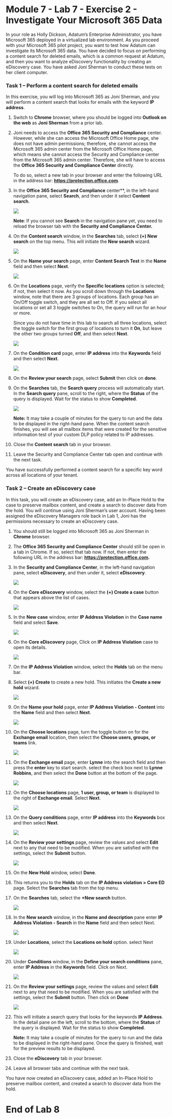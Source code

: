 # Module 7 - Lab 7 - Exercise 2 - Investigate Your Microsoft 365 Data

In your role as Holly Dickson, Adatum’s Enterprise Administrator, you have Microsoft 365 deployed in a virtualized lab environment. As you proceed with your Microsoft 365 pilot project, you want to test how Adatum can investigate its Microsoft 365 data. You have decided to focus on performing a content search for deleted emails, which is a common request at Adatum, and then you want to analyze eDiscovery functionality by creating an eDiscovery case. You have asked Joni Sherman to conduct these tests on her client computer.

### Task 1 – Perform a content search for deleted emails

In this exercise, you will log into Microsoft 365 as Joni Sherman, and you will perform a content search that looks for emails with the keyword **IP address**.

1. Switch to **Chrome** browser, where you should be logged into **Outlook on the web** as **Joni Sherman** from a prior lab. 

2. Joni needs to access the **Office 365 Security and Compliance** center. However, while she can access the Microsoft Office Home page, she does not have admin permissions; therefore, she cannot access the Microsoft 365 admin center from the Microsoft Office Home page, which means she cannot access the Security and Compliance center from the Microsoft 365 admin center. Therefore, she will have to access the **Office 365 Security and Compliance Center** directly. <br/>

    To do so, select a new tab in your browser and enter the following URL in the address bar: **https://protection.office.com**.

3. In the **Office 365 Security and Compliance** center**, in the left-hand navigation pane, select **Search**, and then under it select **Content search**.  <br/>

	![](images/m3d1.png)

    ‎**Note**: If you cannot see **Search** in the navigation pane yet, you need to reload the browser tab with the **Security and Compliance Center.**

4. On the **Content search** window, in the **Searches** tab, select **(+) New search** on the top menu. This will initiate the **New search** wizard.

	![](images/m3d2.png)

5. On the **Name your search** page, enter **Content Search Test** in the **Name** field and then select **Next**.

	![](images/m3d3.png)

6. On the **Locations** page, verify the **Specific locations** option is selected; if not, then select it now. As you scroll down through the **Locations** window, note that there are 3 groups of locations. Each group has an On/Off toggle switch, and they are all set to Off. If you select all locations or set all 3 toggle switches to On, the query will run for an hour or more. <br/>

    Since you do not have time in this lab to search all three locations, select the toggle switch for the first group of locations to turn it **On**, but leave the other two groups turned **Off**, and then select **Next**.

	![](images/m3d4.png)

7. On the **Condition card** page, enter **IP address** into the **Keywords** field and then select **Next**.

	![](images/m3d5.png)

8. On the **Review your search** page, select **Submit** then click on **done**.

9. On the **Searches** tab, the **Search query** process will automatically start. In the **Search query** pane, scroll to the right, where the **Status** of the query is displayed. Wait for the status to show **Completed**. <br/>

	![](images/m3d6.png)

    **Note:** It may take a couple of minutes for the query to run and the data to be displayed in the right-hand pane. When the content search finishes, you will see all mailbox items that were created for the sensitive information test of your custom DLP policy related to IP addresses. 

9. Close the **Content search** tab in your browser.

10. Leave the Security and Compliance Center tab open and continue with the next task.

You have successfully performed a content search for a specific key word across all locations of your tenant.
 

### Task 2 – Create an eDiscovery case

In this task, you will create an eDiscovery case, add an In-Place Hold to the case to preserve mailbox content, and create a search to discover data from the hold. You will continue using Joni Sherman’s user account. Having been assigned the eDiscovery Managers role back in Lab 1, Joni has the permissions necessary to create an eDiscovery case.

1. You should still be logged into Microsoft 365 as Joni Sherman in **Chrome** browser. 

2. The **Office 365 Security and Compliance Center** should still be open in a tab in Chrome. If so, select that tab now. If not, then enter the following URL in the address bar: **https://protection.office.com.** 

3. In the **Security and Compliance Center**, in the left-hand navigation pane, select **eDiscovery**, and then under it, select **eDiscovery**.

	![](images/m3d7.png)

4. On the **Core eDiscovery** window, select the **(+) Create a case** button that appears above the list of cases.

	![](images/m3d8.png)

5. In the **New case** window, enter **IP Address Violation** in the **Case name** field and select **Save**.

	![](images/m3d9.png)

6. On the **Core eDiscovery** page, Click on **IP Address Violation** case to open its details.

	![](images/m3d10.png)

7. On the **IP Address Violation** window, select the **Holds** tab on the menu bar.

8. Select **(+) Create** to create a new hold. This initiates the **Create a new hold** wizard.

	![](images/m3d11.png)

9. On the **Name your hold** page, enter **IP Address Violation - Content** into the **Name** field and then select **Next**.

	![](images/m3d12.png)

10. On the **Choose locations** page, turn the toggle button on for the **Exchange email** location, then select the **Choose users, groups, or teams** link.

	![](images/m3d13.png)

12. On the **Exchange email** page, enter **Lynne** into the search field and then press the **enter** key to start search. select the check box next to **Lynne Robbins**, and then select the **Done** button at the bottom of the page.

	![](images/m3d14.png)

15. On the **Choose locations** page, **1 user, group, or team** is displayed to the right of **Exchange email**. Select **Next**.

	![](images/m3d15.png)

16. On the **Query conditions** page, enter **IP address** into the **Keywords** box and then select **Next**.

	![](images/m3d16.png)

17. On the **Review your settings** page, review the values and select **Edit** next to any that need to be modified. When you are satisfied with the settings, select the **Submit** button.

	![](images/m3d17.png)

18. On the **New Hold** window, select **Done**.

19. This returns you to the **Holds** tab on the **IP Address violation &gt; Core ED** page. Select the **Searches** tab from the top menu.

20. On the **Searches** tab, select the **+New search** button. 

	![](images/m3d18.png)

21. In the **New search** window, in the **Name and description** pane enter **IP Address Violation - Search** in the **Name** field and then select Next.

	![](images/m3d19.png)

22. Under **Locations**, select the **Locations on hold** option. select Next

	![](images/m3d20.png)

23. Under **Conditions** window, in the **Define your search conditions** pane, enter **IP Address** in the **Keywords** field. Click on Next.

	![](images/m3d21.png)

24. On the **Review your settings** page, review the values and select **Edit** next to any that need to be modified. When you are satisfied with the settings, select the **Submit** button. Then click on **Done**

	![](images/m3d22.png)

25. This will initiate a search query that looks for the keywords **IP Address**. In the detail pane on the left, scroll to the bottom, where the **Status** of the query is displayed. Wait for the status to show **Completed**. <br/>

    **Note:** It may take a couple of minutes for the query to run and the data to be displayed in the right-hand pane. Once the query is finished, wait for the preview results to be displayed. 

26. Close the **eDiscovery** tab in your browser.

27. Leave all browser tabs and continue with the next task.


You have now created an eDiscovery case, added an In-Place Hold to preserve mailbox content, and created a search to discover data from the hold.


# End of Lab 8
